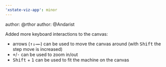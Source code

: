 ```yaml
---
'xstate-viz-app': minor
---
```


author: @rthor
author: @Andarist

Added more keyboard interactions to the canvas:

- arrows (<kbd>↑</kbd><kbd>↓</kbd><kbd>→</kbd><kbd>←</kbd>) can be used to move the canvas around (with <kbd>Shift</kbd> the step move is increased)
- <kbd>+</kbd>/<kbd>-</kbd> can be used to zoom in/out
- <kbd>Shift</kbd> + <kbd>1</kbd> can be used to fit the machine on the canvas
